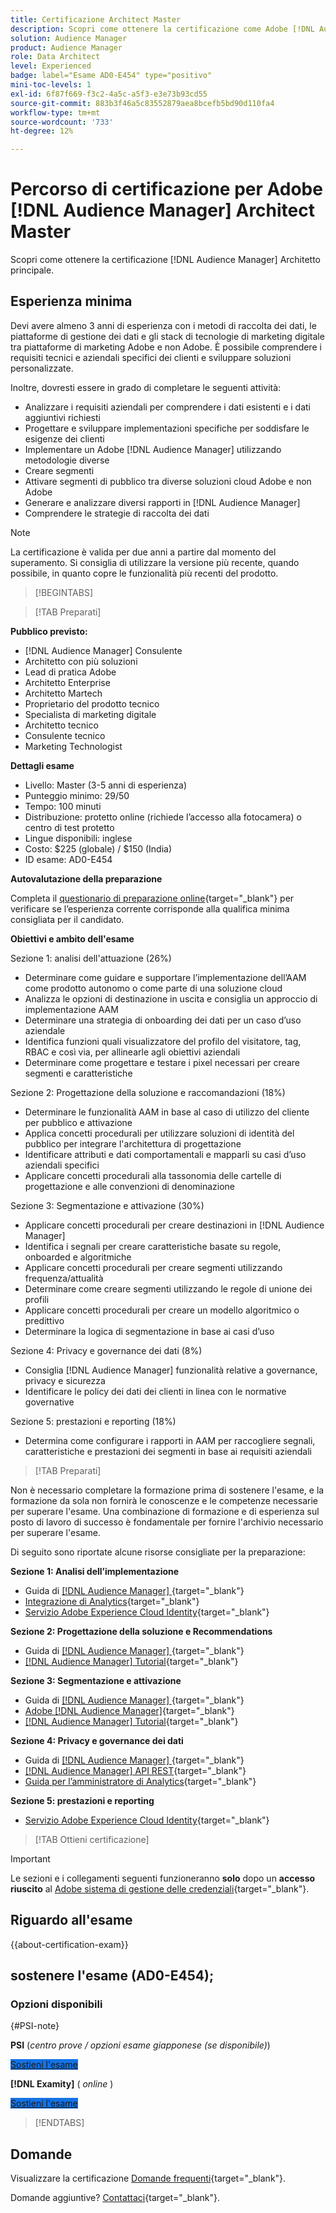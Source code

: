 ```yaml
---
title: Certificazione Architect Master
description: Scopri come ottenere la certificazione come Adobe [!DNL Audience Manager] Architetto principale.
solution: Audience Manager
product: Audience Manager
role: Data Architect
level: Experienced
badge: label="Esame AD0-E454" type="positivo"
mini-toc-levels: 1
exl-id: 6f87f669-f3c2-4a5c-a5f3-e3e73b93cd55
source-git-commit: 883b3f46a5c83552879aea8bcefb5bd90d110fa4
workflow-type: tm+mt
source-wordcount: '733'
ht-degree: 12%

---
```


# Percorso di certificazione per Adobe [!DNL Audience Manager] Architect Master

Scopri come ottenere la certificazione [!DNL Audience Manager] Architetto principale.

## Esperienza minima

Devi avere almeno 3 anni di esperienza con i metodi di raccolta dei dati, le piattaforme di gestione dei dati e gli stack di tecnologie di marketing digitale tra piattaforme di marketing Adobe e non Adobe. È possibile comprendere i requisiti tecnici e aziendali specifici dei clienti e sviluppare soluzioni personalizzate.

Inoltre, dovresti essere in grado di completare le seguenti attività:

* Analizzare i requisiti aziendali per comprendere i dati esistenti e i dati aggiuntivi richiesti
* Progettare e sviluppare implementazioni specifiche per soddisfare le esigenze dei clienti
* Implementare un Adobe [!DNL Audience Manager] utilizzando metodologie diverse
* Creare segmenti
* Attivare segmenti di pubblico tra diverse soluzioni cloud Adobe e non Adobe
* Generare e analizzare diversi rapporti in [!DNL Audience Manager]
* Comprendere le strategie di raccolta dei dati

>[!NOTE]
>
>La certificazione è valida per due anni a partire dal momento del superamento. Si consiglia di utilizzare la versione più recente, quando possibile, in quanto copre le funzionalità più recenti del prodotto.

>[!BEGINTABS]

>[!TAB Preparati]

**Pubblico previsto:**

* [!DNL Audience Manager] Consulente
* Architetto con più soluzioni
* Lead di pratica Adobe
* Architetto Enterprise
* Architetto Martech
* Proprietario del prodotto tecnico
* Specialista di marketing digitale
* Architetto tecnico
* Consulente tecnico
* Marketing Technologist

**Dettagli esame**

* Livello: Master (3-5 anni di esperienza)
* Punteggio minimo: 29/50
* Tempo: 100 minuti
* Distribuzione: protetto online (richiede l’accesso alla fotocamera) o centro di test protetto
* Lingue disponibili: inglese
* Costo: $225 (globale) / $150 (India)
* ID esame: AD0-E454

**Autovalutazione della preparazione**

Completa il [questionario di preparazione online](https://scorpion.caveon.com/launchpad/ad-q-e407-readiness-questionnaire-for-adobe-target-architect-master-exam-copy-b5z40t/ad-q-e454-readiness-questionnaire-for-adobe-audience-manager-architect-master){target="_blank"} per verificare se l’esperienza corrente corrisponde alla qualifica minima consigliata per il candidato.

**Obiettivi e ambito dell&#39;esame**

Sezione 1: analisi dell&#39;attuazione (26%)

* Determinare come guidare e supportare l’implementazione dell’AAM come prodotto autonomo o come parte di una soluzione cloud
* Analizza le opzioni di destinazione in uscita e consiglia un approccio di implementazione AAM
* Determinare una strategia di onboarding dei dati per un caso d’uso aziendale
* Identifica funzioni quali visualizzatore del profilo del visitatore, tag, RBAC e così via, per allinearle agli obiettivi aziendali
* Determinare come progettare e testare i pixel necessari per creare segmenti e caratteristiche

Sezione 2: Progettazione della soluzione e raccomandazioni (18%)

* Determinare le funzionalità AAM in base al caso di utilizzo del cliente per pubblico e attivazione
* Applica concetti procedurali per utilizzare soluzioni di identità del pubblico per integrare l&#39;architettura di progettazione
* Identificare attributi e dati comportamentali e mapparli su casi d’uso aziendali specifici
* Applicare concetti procedurali alla tassonomia delle cartelle di progettazione e alle convenzioni di denominazione

Sezione 3: Segmentazione e attivazione (30%)

* Applicare concetti procedurali per creare destinazioni in [!DNL Audience Manager]
* Identifica i segnali per creare caratteristiche basate su regole, onboarded e algoritmiche
* Applicare concetti procedurali per creare segmenti utilizzando frequenza/attualità
* Determinare come creare segmenti utilizzando le regole di unione dei profili
* Applicare concetti procedurali per creare un modello algoritmico o predittivo
* Determinare la logica di segmentazione in base ai casi d’uso

Sezione 4: Privacy e governance dei dati (8%)

* Consiglia [!DNL Audience Manager] funzionalità relative a governance, privacy e sicurezza
* Identificare le policy dei dati dei clienti in linea con le normative governative

Sezione 5: prestazioni e reporting (18%)

* Determina come configurare i rapporti in AAM per raccogliere segnali, caratteristiche e prestazioni dei segmenti in base ai requisiti aziendali

>[!TAB Preparati]

Non è necessario completare la formazione prima di sostenere l&#39;esame, e la formazione da sola non fornirà le conoscenze e le competenze necessarie per superare l&#39;esame. Una combinazione di formazione e di esperienza sul posto di lavoro di successo è fondamentale per fornire l&#39;archivio necessario per superare l&#39;esame.

Di seguito sono riportate alcune risorse consigliate per la preparazione:

**Sezione 1: Analisi dell’implementazione**

* Guida di [[!DNL Audience Manager] ](https://docs.adobe.com/content/help/it-IT/experience-cloud/user-guides/home.translate.html){target="_blank"}
* [Integrazione di Analytics](https://experienceleague.adobe.com/docs/analytics/integration/home.html?lang=it){target="_blank"}
* [Servizio Adobe Experience Cloud Identity](https://experienceleague.adobe.com/docs/id-service/using/home.html?lang=it){target="_blank"}

**Sezione 2: Progettazione della soluzione e Recommendations**

* Guida di [[!DNL Audience Manager] ](https://docs.adobe.com/content/help/it-IT/experience-cloud/user-guides/home.translate.html){target="_blank"}
* [[!DNL Audience Manager] Tutorial](https://docs.adobe.com/content/help/it-IT/experience-cloud/user-guides/home.translate.html){target="_blank"}

**Sezione 3: Segmentazione e attivazione**

* Guida di [[!DNL Audience Manager] ](https://docs.adobe.com/content/help/it-IT/experience-cloud/user-guides/home.translate.html){target="_blank"}
* [Adobe [!DNL Audience Manager]](https://experienceleaguecommunities.adobe.com/t5/adobe-audience-manager/ct-p/adobe-audience-manager-community){target="_blank"}
* [[!DNL Audience Manager] Tutorial](https://docs.adobe.com/content/help/it-IT/experience-cloud/user-guides/home.translate.html){target="_blank"}

**Sezione 4: Privacy e governance dei dati**

* Guida di [[!DNL Audience Manager] ](https://docs.adobe.com/content/help/it-IT/experience-cloud/user-guides/home.translate.html){target="_blank"}
* [[!DNL Audience Manager] API REST](https://bank.demdex.com/portal/swagger/index.html#/Segments%20API){target="_blank"}
* [Guida per l’amministratore di Analytics](https://experienceleague.adobe.com/docs/analytics/admin/home.html?lang=it){target="_blank"}

**Sezione 5: prestazioni e reporting**

* [Servizio Adobe Experience Cloud Identity](https://experienceleague.adobe.com/docs/id-service/using/home.html?lang=it){target="_blank"}

>[!TAB Ottieni certificazione]

>[!IMPORTANT]
>
>Le sezioni e i collegamenti seguenti funzioneranno **solo** dopo un **accesso riuscito** al [Adobe sistema di gestione delle credenziali](https://www.certmetrics.com/adobe){target="_blank"}.



## Riguardo all&#39;esame

{{about-certification-exam}}

## sostenere l&#39;esame (AD0-E454);

### Opzioni disponibili

{#PSI-note}

**PSI** (*centro prove / opzioni esame giapponese (se disponibile)*)

<a href="https://www.certmetrics.com/adobe/candidate/psi_sso_adobe.aspx?redir=yes&amp;ec=AD0-E454" target="_blank" class="spectrum-Button spectrum-Button--fill spectrum-Button--accent spectrum-Button--sizeM is-margin-bottom-big-big at-element-click-tracking" style="background-color:#1473E6">

<span class="spectrum-Button-label has-no-wrap">
   Sostieni l'esame
</span>
</a>

**[!DNL Examity]** ( *online* )

<a href="https://www.certmetrics.com/adobe/candidate/examity_sso.aspx?eid=AD0-E454" target="_blank" class="spectrum-Button spectrum-Button--fill spectrum-Button--accent spectrum-Button--sizeM is-margin-bottom-big-big at-element-click-tracking" style="background-color:#1473E6">

<span class="spectrum-Button-label has-no-wrap">
   Sostieni l'esame
</span>
</a>

>[!ENDTABS]

## Domande

Visualizzare la certificazione [Domande frequenti](https://experienceleague.adobe.com/docs/certification/certification/faq.html){target="_blank"}.

Domande aggiuntive? [Contattaci](mailto:certif@adobe.com){target="_blank"}.
